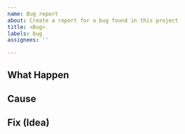 ```yaml
---
name: Bug report
about: Create a report for a bug found in this project
title: <Bug>
labels: bug
assignees: ''

---
```


What Happen
---
<!-- Tell what happen -->


Cause
---
<!-- Tell your hypoteshis on what causing it -->


Fix (Idea)
---
<!-- Tell your idea / solution on how to solve it -->

